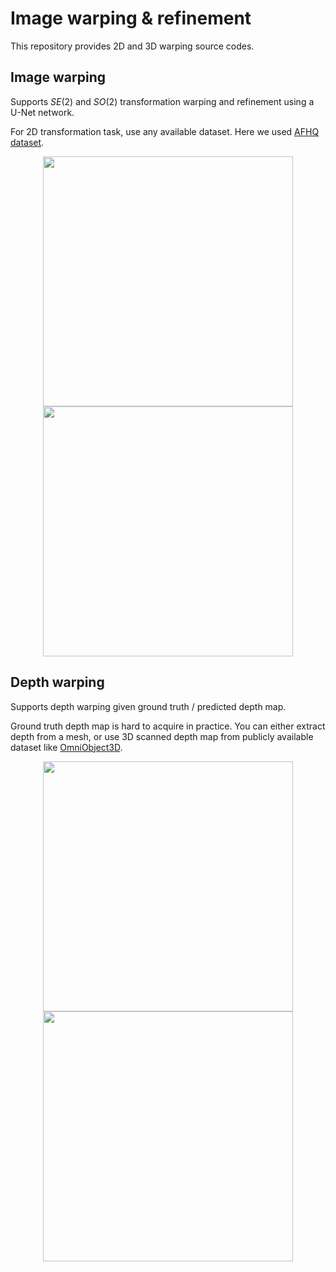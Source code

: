 # Image warping & refinement
This repository provides 2D and 3D warping source codes. 

## Image warping

Supports $SE(2)$ and $SO(2)$ transformation warping and refinement using a U-Net network.

For 2D transformation task, use any available dataset. Here we used [AFHQ dataset](https://www.v7labs.com/open-datasets/afhq). 

<p align="center">
  <img width='400' src=""/>
  <img width='400' src=""/>
</p>

## Depth warping

Supports depth warping given ground truth / predicted depth map.

Ground truth depth map is hard to acquire in practice. 
You can either extract depth from a mesh, or use 3D scanned depth map from publicly available dataset like [OmniObject3D](https://omniobject3d.github.io/).

<p align="center">
  <img width='400' src=""/>
  <img width='400' src="https://github.com/jh27kim/image_warping/assets/58447982/3e57fc5e-8bcf-4955-915e-17bf7e6628e2"/>
  
</p>

